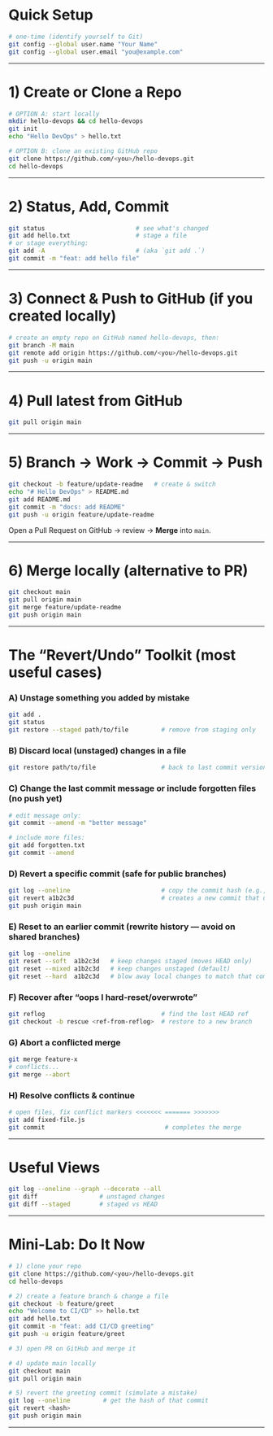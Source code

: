 # Quick Setup

```bash
# one-time (identify yourself to Git)
git config --global user.name "Your Name"
git config --global user.email "you@example.com"
```

---

# 1) Create or Clone a Repo

```bash
# OPTION A: start locally
mkdir hello-devops && cd hello-devops
git init
echo "Hello DevOps" > hello.txt

# OPTION B: clone an existing GitHub repo
git clone https://github.com/<you>/hello-devops.git
cd hello-devops
```

---

# 2) Status, Add, Commit

```bash
git status                         # see what's changed
git add hello.txt                  # stage a file
# or stage everything:
git add -A                         # (aka `git add .`)
git commit -m "feat: add hello file"
```

---

# 3) Connect & Push to GitHub (if you created locally)

```bash
# create an empty repo on GitHub named hello-devops, then:
git branch -M main
git remote add origin https://github.com/<you>/hello-devops.git
git push -u origin main
```

---

# 4) Pull latest from GitHub

```bash
git pull origin main
```

---

# 5) Branch → Work → Commit → Push

```bash
git checkout -b feature/update-readme   # create & switch
echo "# Hello DevOps" > README.md
git add README.md
git commit -m "docs: add README"
git push -u origin feature/update-readme
```

Open a Pull Request on GitHub → review → **Merge** into `main`.

---

# 6) Merge locally (alternative to PR)

```bash
git checkout main
git pull origin main
git merge feature/update-readme
git push origin main
```

---

# The “Revert/Undo” Toolkit (most useful cases)

### A) Unstage something you added by mistake

```bash
git add .
git status
git restore --staged path/to/file         # remove from staging only
```

### B) Discard local (unstaged) changes in a file

```bash
git restore path/to/file                  # back to last commit version
```

### C) Change the last commit message or include forgotten files (no push yet)

```bash
# edit message only:
git commit --amend -m "better message"

# include more files:
git add forgotten.txt
git commit --amend
```

### D) Revert a specific commit (safe for public branches)

```bash
git log --oneline                         # copy the commit hash (e.g., a1b2c3d)
git revert a1b2c3d                        # creates a new commit that undoes it
git push origin main
```

### E) Reset to an earlier commit (rewrite history — avoid on shared branches)

```bash
git log --oneline
git reset --soft  a1b2c3d   # keep changes staged (moves HEAD only)
git reset --mixed a1b2c3d   # keep changes unstaged (default)
git reset --hard  a1b2c3d   # blow away local changes to match that commit
```

### F) Recover after “oops I hard-reset/overwrote”

```bash
git reflog                                # find the lost HEAD ref
git checkout -b rescue <ref-from-reflog>  # restore to a new branch
```

### G) Abort a conflicted merge

```bash
git merge feature-x
# conflicts...
git merge --abort
```

### H) Resolve conflicts & continue

```bash
# open files, fix conflict markers <<<<<<< ======= >>>>>>>
git add fixed-file.js
git commit                                 # completes the merge
```

---

# Useful Views

```bash
git log --oneline --graph --decorate --all
git diff                 # unstaged changes
git diff --staged        # staged vs HEAD
```

---

# Mini-Lab: Do It Now

```bash
# 1) clone your repo
git clone https://github.com/<you>/hello-devops.git
cd hello-devops

# 2) create a feature branch & change a file
git checkout -b feature/greet
echo "Welcome to CI/CD" >> hello.txt
git add hello.txt
git commit -m "feat: add CI/CD greeting"
git push -u origin feature/greet

# 3) open PR on GitHub and merge it

# 4) update main locally
git checkout main
git pull origin main

# 5) revert the greeting commit (simulate a mistake)
git log --oneline         # get the hash of that commit
git revert <hash>
git push origin main
```

---